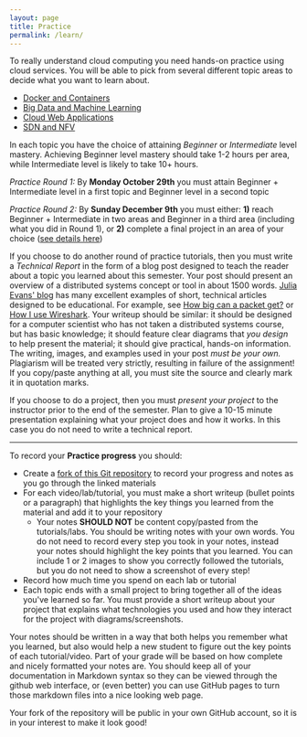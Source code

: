 ```yaml
---
layout: page
title: Practice
permalink: /learn/
---
```


To really understand cloud computing you need hands-on practice using cloud services. You will be able to pick from several different topic areas to decide what you want to learn about.

  - [Docker and Containers](/learn/docker/)
  - [Big Data and Machine Learning](/learn/bigdata/)
  - [Cloud Web Applications](/learn/web/)
  - [SDN and NFV](/learn/sdnfv/)

In each topic you have the choice of attaining *Beginner* or *Intermediate* level mastery. Achieving Beginner level mastery should take 1-2 hours per area, while Intermediate level is likely to take 10+ hours.

*Practice Round 1:* By **Monday October 29th** you must attain Beginner + Intermediate level in a first topic and Beginner level in a second topic

*Practice Round 2:* By **Sunday December 9th** you must either: **1)** reach Beginner + Intermediate in two areas and Beginner in a third area (including what you did in Round 1), or **2)** complete a final project in an area of your choice ([see details here](project/))

If you choose to do another round of practice tutorials, then you must write a *Technical Report* in the form of a blog post designed to teach the reader about a topic you learned about this semester. Your post should present an overview of a distributed systems concept or tool in about 1500 words. [Julia Evans' blog](https://jvns.ca/) has many excellent examples of short, technical articles designed to be educational. For example, see [How big can a packet get?](https://jvns.ca/blog/2017/02/07/mtu/) or [How I use Wireshark](https://jvns.ca/blog/2018/06/19/what-i-use-wireshark-for/). Your writeup should be similar: it should be designed for a computer scientist who has not taken a distributed systems course, but has basic knowledge; it should feature clear diagrams that *you design* to help present the material; it should give practical, hands-on information. The writing, images, and examples used in your post *must be your own.* Plagiarism will be treated very strictly, resulting in failure of the assignment!  If you copy/paste anything at all, you must site the source and clearly mark it in quotation marks.

If you choose to do a project, then you must *present your project* to the instructor prior to the end of the semester. Plan to give a 10-15 minute presentation explaining what your project does and how it works. In this case you do not need to write a technical report.

---

To record your **Practice progress** you should:
  - Create a [fork of this Git repository](https://github.com/gwdistsys18/dist-sys-practice) to record your progress and notes as you go through the linked materials
  - For each video/lab/tutorial, you must make a short writeup (bullet points or a paragraph) that highlights the key things you learned from the material and add it to your repository
  	- Your notes **SHOULD NOT** be content copy/pasted from the tutorials/labs. You should be writing notes with your own words. You do not need to record every step you took in your notes, instead your notes should highlight the key points that you learned. You can include 1 or 2 images to show you correctly followed the tutorials, but you do not need to show a screenshot of every step!
  - Record how much time you spend on each lab or tutorial
  - Each topic ends with a small project to bring together all of the ideas you've learned so far. You must provide a  short writeup about your project that explains what technologies you used and how they interact for the project with diagrams/screenshots.

Your notes should be written in a way that both helps you remember what you learned, but also would help a new student to figure out the key points of each tutorial/video. Part of your grade will be based on how complete and nicely formatted your notes are. You should keep all of your documentation in Markdown syntax so they can be viewed through the github web interface, or (even better) you can use GitHub pages to turn those markdown files into a nice looking web page.

Your fork of the repository will be public in your own GitHub account, so it is in your interest to make it look good!
